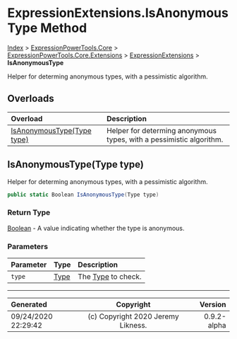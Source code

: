 ﻿# ExpressionExtensions.IsAnonymousType Method

[Index](../index.md) > [ExpressionPowerTools.Core](ExpressionPowerTools.Core.a.md) > [ExpressionPowerTools.Core.Extensions](ExpressionPowerTools.Core.Extensions.n.md) > [ExpressionExtensions](ExpressionPowerTools.Core.Extensions.ExpressionExtensions.cs.md) > **IsAnonymousType**

Helper for determing anonymous types, with a pessimistic algorithm.

## Overloads

| Overload | Description |
| :-- | :-- |
| [IsAnonymousType(Type type)](#isanonymoustypetype-type) | Helper for determing anonymous types, with a pessimistic algorithm. |
## IsAnonymousType(Type type)

Helper for determing anonymous types, with a pessimistic algorithm.

```csharp
public static Boolean IsAnonymousType(Type type)
```

### Return Type

 [Boolean](https://docs.microsoft.com/dotnet/api/system.boolean)  - A value indicating whether the type is anonymous.

### Parameters

| Parameter | Type | Description |
| :-- | :-- | :-- |
| `type` | [Type](https://docs.microsoft.com/dotnet/api/system.type) | The [Type](https://docs.microsoft.com/dotnet/api/system.type) to check. |



---

| Generated | Copyright | Version |
| :-- | :-: | --: |
| 09/24/2020 22:29:42 | (c) Copyright 2020 Jeremy Likness. | 0.9.2-alpha |
